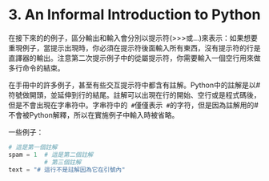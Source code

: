 # 3. An Informal Introduction to Python

在接下來的的例子，區分輸出和輸入會分別以提示符(>>>或...)來表示：如果想要重現例子，當提示出現時，你必須在提示符後面輸入所有東西，沒有提示符的行是直譯器的輸出。注意第二次提示例子中的從屬提示符，你需要輸入一個空行用來做多行命令的結束。

在手冊中的許多例子，甚至有些交互提示符中都含有註解。Python中的註解是以#符號做開頭，並延伸到行的結尾。註解可以出現在行的開始、空行或是程式碼後，但是不會出現在字串符中。字串符中的` #`僅僅表示` #`的字符，但是因為註解用的#不會被Python解釋，所以在實施例子中輸入時被省略。

一些例子：

```Python
# 這是第一個註解
spam = 1  # 這是第二個註解
          # 第三個註解
text = "# 這行不是註解因為它在引號內"
```
